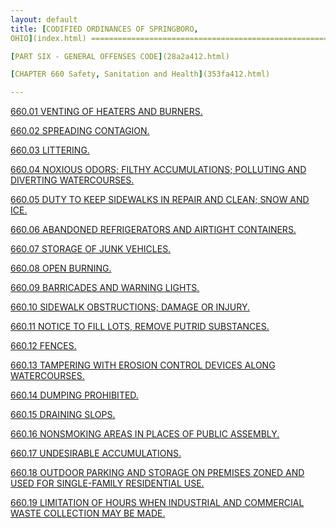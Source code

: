 ```yaml
---
layout: default 
title: [CODIFIED ORDINANCES OF SPRINGBORO,
OHIO](index.html) =====================================================

[PART SIX - GENERAL OFFENSES CODE](28a2a412.html)

[CHAPTER 660 Safety, Sanitation and Health](353fa412.html)

---
```


[660.01 VENTING OF HEATERS AND BURNERS.](3564a412.html)

[660.02 SPREADING CONTAGION.](357ea412.html)

[660.03 LITTERING.](3589a412.html)

[660.04 NOXIOUS ODORS; FILTHY ACCUMULATIONS; POLLUTING AND DIVERTING
WATERCOURSES.](3591a412.html)

[660.05 DUTY TO KEEP SIDEWALKS IN REPAIR AND CLEAN; SNOW AND
ICE.](3597a412.html)

[660.06 ABANDONED REFRIGERATORS AND AIRTIGHT CONTAINERS.](35a2a412.html)

[660.07 STORAGE OF JUNK VEHICLES.](35a8a412.html)

[660.08 OPEN BURNING.](35bca412.html)

[660.09 BARRICADES AND WARNING LIGHTS.](35bfa412.html)

[660.10 SIDEWALK OBSTRUCTIONS; DAMAGE OR INJURY.](35c8a412.html)

[660.11 NOTICE TO FILL LOTS, REMOVE PUTRID SUBSTANCES.](35d5a412.html)

[660.12 FENCES.](35dba412.html)

[660.13 TAMPERING WITH EROSION CONTROL DEVICES ALONG
WATERCOURSES.](35e3a412.html)

[660.14 DUMPING PROHIBITED.](35e8a412.html)

[660.15 DRAINING SLOPS.](35eda412.html)

[660.16 NONSMOKING AREAS IN PLACES OF PUBLIC ASSEMBLY.](35f2a412.html)

[660.17 UNDESIRABLE ACCUMULATIONS.](3601a412.html)

[660.18 OUTDOOR PARKING AND STORAGE ON PREMISES ZONED AND USED FOR
SINGLE-FAMILY RESIDENTIAL USE.](3614a412.html)

[660.19 LIMITATION OF HOURS WHEN INDUSTRIAL AND COMMERCIAL WASTE
COLLECTION MAY BE MADE.](362ea412.html)
